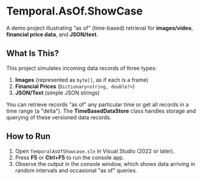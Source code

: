 # Temporal.AsOf.ShowCase

A demo project illustrating “as of” (time-based) retrieval for **images/video**, **financial price data**, and **JSON/text**.

## What Is This?

This project simulates incoming data records of three types:

1. **Images** (represented as `byte[]`, as if each is a frame)
2. **Financial Prices** (`Dictionary<string, double?>`)
3. **JSON/Text** (simple JSON strings)

You can retrieve records "as of" any particular time or get all records in a time range (a "delta"). The **TimeBasedDataStore** class handles storage and querying of these versioned data records.

## How to Run

1. Open `TemporalAsOfShowcase.sln` in Visual Studio (2022 or later).
2. Press **F5** or **Ctrl+F5** to run the console app.
3. Observe the output in the console window, which shows data arriving in random intervals and occasional "as of" queries.

